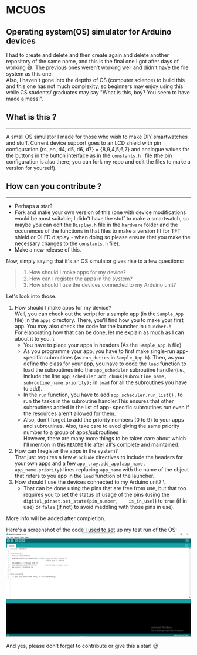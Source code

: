 # MCUOS
Operating system(OS) simulator for Arduino devices
--------

I had to create and delete and then create again and delete another repository of the same name, and this is the final one I got after days of working 😅. The previous ones weren't working well and didn't have the file system as this one. \
Also, I haven't gone into the depths of CS (computer science) to build this and this one has not much complexity, so beginners may enjoy using this while CS students/ graduates may say "What is this, boy? You seem to have made a mess!".

## What is this ?
----
A small OS simulator I made for those who wish to make DIY smartwatches and stuff. Current device support goes to an LCD shield with pin configuration {rs, en, d4, d5, d6, d7} = {8,9,4,5,6,7} and analogue values for the buttons in the button interface as in the `constants.h ` file (the pin configuration is also there; you can fork my repo and edit the files to make a version for yourself).

## How can you contribute ?
----
* Perhaps a star?
* Fork and make your own version of this (one with device modifications would be most suitable; I didn't have the stuff to make a smartwatch, so maybe you can edit the `Display.h` file in the `hardware` folder and the occurences of the functions in that files to make a version fit for  TFT shield or OLED display - when doing so please ensure that you make the necessary changes to the `constants.h` file). 
* Make a new release of this.

Now, simply saying that it's an OS simulator gives rise to a few questions:
> 1. How should I make apps for my device?
> 2. How can I register the apps in the system?
> 3. How should I use the devices connected to my Arduino unit?

Let's look into those.

1.  How should I make apps for my device? \
    Well, you can check out the script for a sample app (in the `Sample_App` file) in the `apps` directory. There, you'll find how you to make your first app. You may also check     the code for the launcher in `Launcher.h` \
    For elaborating how that can be done, let me explain as much as I can about it to you. \
    * You have to place your apps in headers (As the `Sample_App.h` file)
    * As you programme your app, you have to first make single-run app-specific subroutines (as `run_duties` in `Sample_App.h`). Then, as you define the class for your app, you       have to code the `load` function to load the subroutines into the `app_scheduler` subroutine handler(i.e., include the line `app_scheduler.add_chunk(subroutine_name,             subroutine_name.priority);` in `load` for all the subroutines you have to add).
    * In the `run` function, you have to add `app_scheduler.run_list();` to run the tasks in the subroutine handler.This ensures that other subroutines added in the list of app-       specific subroutines run even if the resources aren't allowed for them.
    * Also, don't forget to add the priority numbers (0 to 9) to your apps and subroutines. Also, take care to avod giving the same priority number to a group of apps/subroutines \
     However, there are many more things to be taken care about which I'll mention in this `README` file after all's complete and maintained.
2.  How can I register the apps in the system? \
    That just requires a few `#include` directives to include the headers for your own apps and a few `app_tray.add_app(app_name, app_name.priority)` lines replacing `app_name`     with the name of the object that refers to you app in the `load` function of the launcher.
3.  How should I use the devices connected to my Arduino unit? \
    * That can be done using the pins that are free from use, but that too requires you to set the status of usage of the pins (using the `digital_pinset.set_state(pin_number,    is_in_use)`) to `true` (if in use) or `false` (if not) to avoid meddling with those pins in use).

More info will be added after completion. 

Here's a screenshot of the code I used to set up my test run of the OS: ![pic1](https://github.com/Coder-X15/MCUOS/blob/main/screenshots/pic1.jpg)

And yes, please don't forget to contribute or give this a star! 😉
